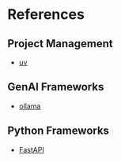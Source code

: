 # References

## Project Management

- [uv](https://docs.astral.sh/uv/)

## GenAI Frameworks

- [ollama](https://github.com/ollama/ollama-python)


## Python Frameworks
- [FastAPI](https://github.com/fastapi/fastapi)

